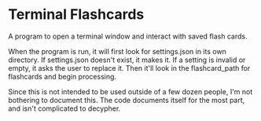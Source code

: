 # Terminal Flashcards
A program to open a terminal window and interact with saved flash cards.

When the program is run, it will first look for settings.json in its own directory. If settings.json doesn't exist, it makes it. If a setting is invalid or empty, it asks the user to replace it.
Then it'll look in the flashcard_path for flashcards and begin processing.

Since this is not intended to be used outside of a few dozen people, I'm not bothering to document this. The code documents itself for the most part, and isn't complicated to decypher.